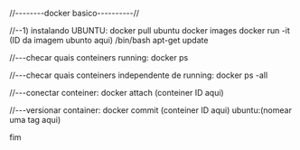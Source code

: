 //--------docker basico----------//
 
//--1) instalando UBUNTU: 
docker pull ubuntu
docker images
docker run -it (ID da imagem ubunto aqui) /bin/bash
apt-get update

//---checar quais conteiners running:
docker ps 

//---checar quais conteiners independente de running:
docker ps -all

//---conectar conteiner:
docker attach (conteiner ID aqui)

//---versionar container:
docker commit (conteiner ID aqui) ubuntu:(nomear uma tag aqui)

fim